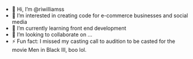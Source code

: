 - 👋 Hi, I’m @riwilliamss
- 👀 I’m interested in creating code for e-commerce businesses and social media
- 🌱 I’m currently learning front end development
- 💞️ I’m looking to collaborate on ...
- ⚡ Fun fact: I missed my casting call to audition to be casted for the movie Men in Black III, boo lol.

<!---
riwilliamss/riwilliamss is a ✨ special ✨ repository because its `README.md` (this file) appears on your GitHub profile.
You can click the Preview link to take a look at your changes.
--->

